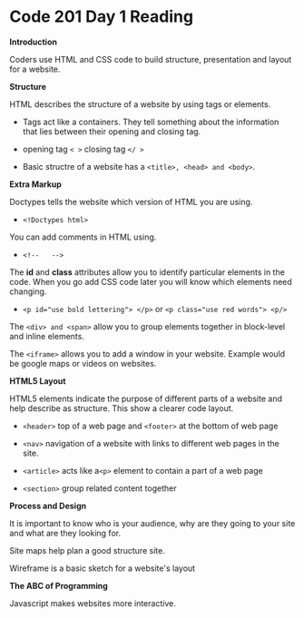 # Code 201 Day 1 Reading

**Introduction**

Coders use HTML and CSS code to build structure, presentation and layout for a website.

**Structure**

HTML describes the structure of a website by using tags or elements.

- Tags act like a containers. They tell something about the information that lies between their opening and closing tag. 
 
- opening tag `< >` closing tag `</ >`

- Basic structre of a website has a `<title>, <head> and <body>`.

**Extra Markup**

Doctypes tells the website which version of HTML you are using.

- `<!Doctypes html>`

You can add comments in HTML using.

- `<!--   -->`

The **id** and **class** attributes allow you to identify particular elements in the code. When you go add CSS code later you will know which elements need changing.

- `<p id="use bold lettering"> </p>` or `<p class="use red words"> <p/>`

The `<div> and <span>` allow you to group elements together in block-level and inline elements.

The `<iframe>` allows you to add a window in your website. Example would be google maps or videos on websites.

**HTML5 Layout**

HTML5 elements indicate the purpose of different parts of a website and help describe as structure. This show a clearer code layout.

- `<header>` top of a web page and `<footer>` at the bottom of web page

- `<nav>` navigation of a website with links to different web pages in the site.

- `<article>` acts like a`<p>` element to contain a part  of a web page

- `<section>` group related content together

**Process and Design**

It is important to know who is your audience, why are they going to your site and what are they looking for.

Site maps help plan a good structure site.

Wireframe is a basic sketch for a website's layout

**The ABC of Programming**

Javascript makes websites more interactive.


